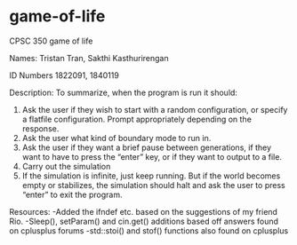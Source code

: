 # game-of-life
CPSC 350 game of life

Names:
Tristan Tran,
Sakthi Kasthurirengan

ID Numbers
1822091,
1840119

Description:
To summarize, when the program is run it should:
1. Ask the user if they wish to start with a random configuration, or specify a flatfile
configuration. Prompt appropriately depending on the response.
2. Ask the user what kind of boundary mode to run in.
3. Ask the user if they want a brief pause between generations, if they want to have
to press the “enter” key, or if they want to output to a file.
4. Carry out the simulation
5. If the simulation is infinite, just keep running. But if the world becomes empty or
stabilizes, the simulation should halt and ask the user to press “enter” to exit the
program.

Resources:
-Added the ifndef etc. based on the suggestions of my friend Rio.
-Sleep(), setParam() and cin.get() additions based off answers found on cplusplus forums
-std::stoi() and stof() functions also found on cplusplus

